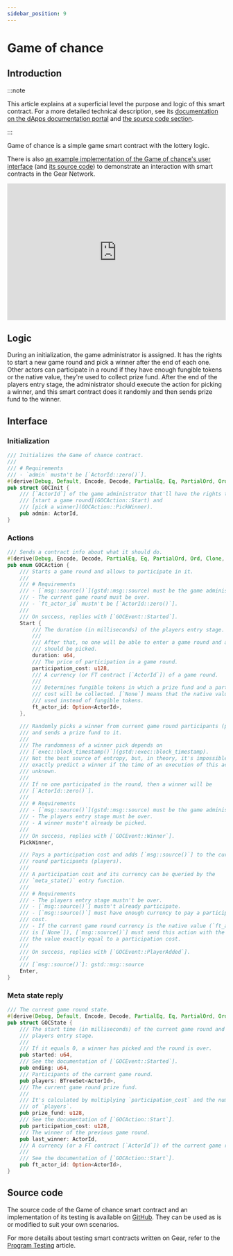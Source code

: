 ```yaml
---
sidebar_position: 9
---
```


# Game of chance

## Introduction

:::note

This article explains at a superficial level the purpose and logic of this smart contract. For a more detailed technical description, see its [documentation on the dApps documentation portal](https://dapps.gear.rs/game_of_chance) and [the source code section](#source-code).

:::

Game of chance is a simple game smart contract with the lottery logic.

There is also [an example implementation of the Game of chance's user interface](https://lottery.gear-tech.io) (and [its source code](https://github.com/gear-tech/gear-js/tree/main/apps/game-of-chance)) to demonstrate an interaction with smart contracts in the Gear Network.

<iframe width="100%" height="315" src="https://www.youtube.com/embed/35StUMjbdFc" title="YouTube video player" frameborder="0" allow="accelerometer; autoplay; clipboard-write; encrypted-media; gyroscope; picture-in-picture" allowfullscreen></iframe>

## Logic

During an initialization, the game administrator is assigned. It has the rights to start a new game round and pick a winner after the end of each one. Other actors can participate in a round if they have enough fungible tokens or the native value, they're used to collect prize fund. After the end of the players entry stage, the administrator should execute the action for picking a winner, and this smart contract does it randomly and then sends prize fund to the winner.

## Interface

### Initialization

```rust
/// Initializes the Game of chance contract.
///
/// # Requirements
/// - `admin` mustn't be [`ActorId::zero()`].
#[derive(Debug, Default, Encode, Decode, PartialEq, Eq, PartialOrd, Ord, Clone, TypeInfo)]
pub struct GOCInit {
    /// [`ActorId`] of the game administrator that'll have the rights to
    /// [start a game round](GOCAction::Start) and
    /// [pick a winner](GOCAction::PickWinner).
    pub admin: ActorId,
}
```

### Actions

```rust
/// Sends a contract info about what it should do.
#[derive(Debug, Encode, Decode, PartialEq, Eq, PartialOrd, Ord, Clone, Copy, TypeInfo)]
pub enum GOCAction {
    /// Starts a game round and allows to participate in it.
    ///
    /// # Requirements
    /// - [`msg::source()`](gstd::msg::source) must be the game administrator.
    /// - The current game round must be over.
    /// - `ft_actor_id` mustn't be [`ActorId::zero()`].
    ///
    /// On success, replies with [`GOCEvent::Started`].
    Start {
        /// The duration (in milliseconds) of the players entry stage.
        ///
        /// After that, no one will be able to enter a game round and a winner
        /// should be picked.
        duration: u64,
        /// The price of participation in a game round.
        participation_cost: u128,
        /// A currency (or FT contract [`ActorId`]) of a game round.
        ///
        /// Determines fungible tokens in which a prize fund and a participation
        /// cost will be collected. [`None`] means that the native value will be
        /// used instead of fungible tokens.
        ft_actor_id: Option<ActorId>,
    },

    /// Randomly picks a winner from current game round participants (players)
    /// and sends a prize fund to it.
    ///
    /// The randomness of a winner pick depends on
    /// [`exec::block_timestamp()`](gstd::exec::block_timestamp).
    /// Not the best source of entropy, but, in theory, it's impossible to
    /// exactly predict a winner if the time of an execution of this action is
    /// unknown.
    ///
    /// If no one participated in the round, then a winner will be
    /// [`ActorId::zero()`].
    ///
    /// # Requirements
    /// - [`msg::source()`](gstd::msg::source) must be the game administrator.
    /// - The players entry stage must be over.
    /// - A winner mustn't already be picked.
    ///
    /// On success, replies with [`GOCEvent::Winner`].
    PickWinner,

    /// Pays a participation cost and adds [`msg::source()`] to the current game
    /// round participants (players).
    ///
    /// A participation cost and its currency can be queried by the
    /// `meta_state()` entry function.
    ///
    /// # Requirements
    /// - The players entry stage mustn't be over.
    /// - [`msg::source()`] mustn't already participate.
    /// - [`msg::source()`] must have enough currency to pay a participation
    /// cost.
    /// - If the current game round currency is the native value (`ft_actor_id`
    /// is [`None`]), [`msg::source()`] must send this action with the amount of
    /// the value exactly equal to a participation cost.
    ///
    /// On success, replies with [`GOCEvent::PlayerAdded`].
    ///
    /// [`msg::source()`]: gstd::msg::source
    Enter,
}
```

### Meta state reply

```rust
/// The current game round state.
#[derive(Debug, Default, Encode, Decode, PartialEq, Eq, PartialOrd, Ord, Clone, TypeInfo)]
pub struct GOCState {
    /// The start time (in milliseconds) of the current game round and the
    /// players entry stage.
    ///
    /// If it equals 0, a winner has picked and the round is over.
    pub started: u64,
    /// See the documentation of [`GOCEvent::Started`].
    pub ending: u64,
    /// Participants of the current game round.
    pub players: BTreeSet<ActorId>,
    /// The current game round prize fund.
    ///
    /// It's calculated by multiplying `participation_cost` and the number
    /// of `players`.
    pub prize_fund: u128,
    /// See the documentation of [`GOCAction::Start`].
    pub participation_cost: u128,
    /// The winner of the previous game round.
    pub last_winner: ActorId,
    /// A currency (or a FT contract [`ActorId`]) of the current game round.
    ///
    /// See the documentation of [`GOCAction::Start`].
    pub ft_actor_id: Option<ActorId>,
}
```

## Source code

The source code of the Game of chance smart contract and an implementation of its testing is available on [GitHub](https://github.com/gear-dapps/game-of-chance). They can be used as is or modified to suit your own scenarios.

For more details about testing smart contracts written on Gear, refer to the [Program Testing](/docs/developing-contracts/testing) article.
